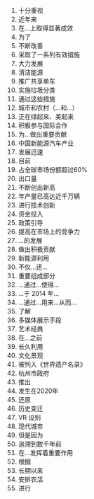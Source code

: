 1. 十分重视
2. 近年来
3. 在...上取得显著成效
4. 为了
5. 不断改善
6. 采取了一系列有效措施
7. 大力发展
8. 清洁能源
9. 推广共享单车
10. 实施垃圾分类
11. 通过这些措施
12. 城市和农村（...和...）
13. 正在绿起来、美起来
14. 积极参与国际合作
15. 为...做出重要贡献
16. 中国新能源汽车产业
17. 发展迅速
18. 目前
19. 占全球市场份额超过60%
20. 出口量
21. 不断创出新高
22. 年产量已高达近千万辆
23. 进行技术创新
24. 资金投入
25. 政策引导
26. 提高在市场上的竞争力
27. ...的发展
28. 做出积极贡献
29. 新能源利用
30. 不仅...还...
31. 重要组成部分
32. ...通过...使得...
33. ...于 2014 年...
34. ...通过...用来...从而...
35. 了解
36. 多媒体展示手段
37. 艺术经典
38. 在...之前
39. 长久利用
40. 文化景观
41. 被列入《世界遗产名录》
42. 杭州市政府
43. 推出
44. 发生在2020年
45. 还原
46. 历史变迁
47. VR 设别
48. 现代城市
49. 但是因为
50. 追溯到数千年前
51. 在...发挥着重要作用
52. 根据
53. 长期以来
54. 安排农活
55. 进行
